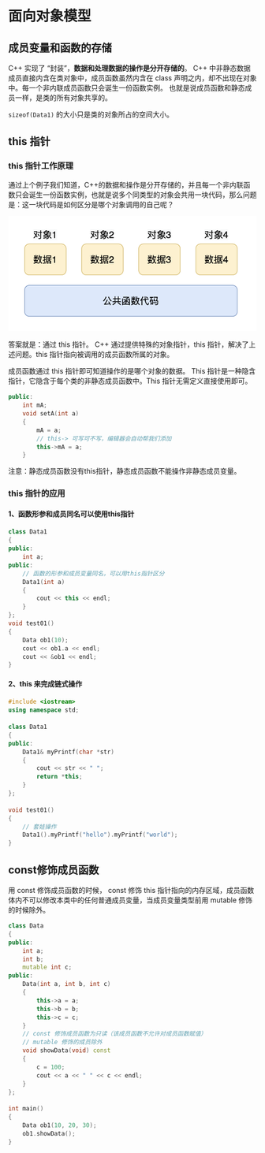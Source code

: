 # 面向对象模型

## 成员变量和函数的存储

C++ 实现了 “封装”，**数据和处理数据的操作是分开存储的**。 C++ 中非静态数据成员直接内含在类对象中，成员函数虽然内含在 class 声明之内，却不出现在对象中。每一个非内联成员函数只会诞生一份函数实例。 也就是说成员函数和静态成员一样，是类的所有对象共享的。

`sizeof(Data1)` 的大小只是类的对象所占的空间大小。

## this 指针

### this 指针工作原理

通过上个例子我们知道，C++的数据和操作是分开存储的，并且每一个非内联函数只会诞生一份函数实例，也就是说多个同类型的对象会共用一块代码，那么问题是：这一块代码是如何区分是哪个对象调用的自己呢？

![图 1](images/69464d55daeefa151427035b97313def8efbf79678f166e818eb4824b1dc448a.png)  

答案就是：通过 this 指针。 C++ 通过提供特殊的对象指针，this 指针，解决了上述问题。this 指针指向被调用的成员函数所属的对象。

成员函数通过 this 指针即可知道操作的是哪个对象的数据。 This 指针是一种隐含指针，它隐含于每个类的非静态成员函数中。This 指针无需定义直接使用即可。

```cpp
public:
	int mA;
	void setA(int a)
	{
		mA = a; 
		// this-> 可写可不写，编辑器会自动帮我们添加
		this->mA = a; 
	}
```

注意：静态成员函数没有this指针，静态成员函数不能操作非静态成员变量。

### this 指针的应用

#### 1、函数形参和成员同名可以使用this指针

```cpp
class Data1
{
public:
	int a;
public:
	// 函数的形参和成员变量同名，可以用this指针区分
	Data1(int a)
	{
		cout << this << endl;
	}
};
void test01()
{
	Data ob1(10);
	cout << ob1.a << endl;
	cout << &ob1 << endl;
}
```

#### 2、this 来完成链式操作

```cpp
#include <iostream>
using namespace std;

class Data1
{
public:
	Data1& myPrintf(char *str)
	{
		cout << str << " ";
		return *this;
	}
};

void test01()
{
	// 套娃操作
	Data1().myPrintf("hello").myPrintf("world");
}
```

## const修饰成员函数

用 const 修饰成员函数的时候， const 修饰 this 指针指向的内存区域，成员函数体内不可以修改本类中的任何普通成员变量，当成员变量类型前用 mutable 修饰的时候除外。

```cpp
class Data 
{
public:
	int a;
	int b;
	mutable int c;
public:
	Data(int a, int b, int c)
	{
		this->a = a;
		this->b = b;
		this->c = c;
	}
	// const 修饰成员函数为只读（该成员函数不允许对成员函数赋值）
	// mutable 修饰的成员除外
	void showData(void) const
	{
		c = 100;
		cout << a << " " << c << endl;
	}
};

int main()
{
	Data ob1(10, 20, 30);
	ob1.showData();
}
```

